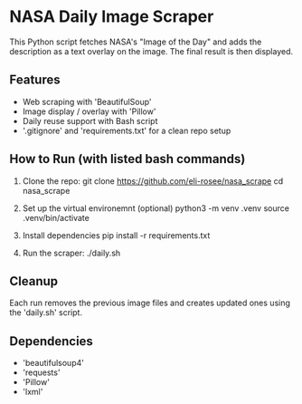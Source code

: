 # NASA Daily Image Scraper

This Python script fetches NASA's "Image of the Day" and adds the description as a text overlay on the image. The final result is then displayed.

## Features

- Web scraping with 'BeautifulSoup'
- Image display / overlay with 'Pillow'
- Daily reuse support with Bash script
- '.gitignore' and 'requirements.txt' for a clean repo setup

## How to Run (with listed bash commands)

1. Clone the repo:
    git clone https://github.com/eli-rosee/nasa_scrape
    cd nasa_scrape

2. Set up the virtual environemnt (optional)
    python3 -m venv .venv
    source .venv/bin/activate

3. Install dependencies
    pip install -r requirements.txt

4. Run the scraper:
    ./daily.sh

## Cleanup

Each run removes the previous image files and creates updated ones using the 'daily.sh' script.

## Dependencies

- 'beautifulsoup4'
- 'requests'
- 'Pillow'
- 'lxml'
